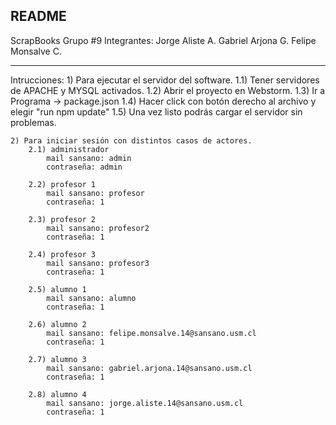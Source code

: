 README
---
ScrapBooks
Grupo #9
Integrantes:
	Jorge Aliste A.
	Gabriel Arjona G.
	Felipe Monsalve C.

---

Intrucciones:
	1) Para ejecutar el servidor del software.
		1.1) Tener servidores de APACHE y MYSQL activados.
		1.2) Abrir el proyecto en Webstorm.
		1.3) Ir a Programa -> package.json
		1.4) Hacer click con botón derecho al archivo y elegir "run npm update"
		1.5) Una vez listo podrás cargar el servidor sin problemas.

	2) Para iniciar sesión con distintos casos de actores.
		2.1) administrador
			mail sansano: admin
			contraseña: admin

		2.2) profesor 1
			mail sansano: profesor
			contraseña: 1

		2.3) profesor 2
			mail sansano: profesor2
			contraseña: 1

		2.4) profesor 3
			mail sansano: profesor3
			contraseña: 1

		2.5) alumno 1
			mail sansano: alumno
			contraseña: 1

		2.6) alumno 2
			mail sansano: felipe.monsalve.14@sansano.usm.cl
			contraseña: 1

		2.7) alumno 3
			mail sansano: gabriel.arjona.14@sansano.usm.cl
			contraseña: 1

		2.8) alumno 4
			mail sansano: jorge.aliste.14@sansano.usm.cl
			contraseña: 1

